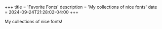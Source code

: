 +++
title = 'Favorite Fonts'
description = 'My collections of nice fonts'
date = 2024-09-24T21:28:02-04:00
+++

My collections of nice fonts!
